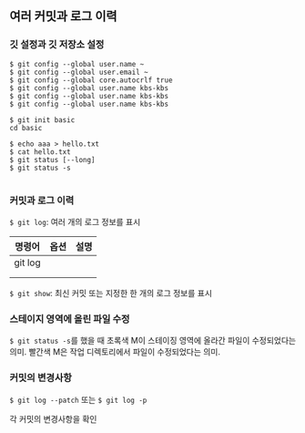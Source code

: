 ## 여러 커밋과 로그 이력
### 깃 설정과 깃 저장소 설정
```
$ git config --global user.name ~
$ git config --global user.email ~
$ git config --global core.autocrlf true
$ git config --global user.name kbs-kbs
$ git config --global user.name kbs-kbs
$ git config --global user.name kbs-kbs

$ git init basic
cd basic
```


```
$ echo aaa > hello.txt
$ cat hello.txt
$ git status [--long]
$ git status -s
```

```

```

### 커밋과 로그 이력

`$ git log`: 여러 개의 로그 정보를 표시

|명령어|옵션|설명|
|---|---|---|
|git log|||
||||
||||

`$ git show`: 최신 커밋 또는 지정한 한 개의 로그 정보를 표시

### 스테이지 영역에 올린 파일 수정
`$ git status -s`를 했을 때 초록색 M이 스테이징 영역에 올라간 파일이 수정되었다는 의미.
빨간색 M은 작업 디렉토리에서 파일이 수정되었다는 의미.


### 커밋의 변경사항 

`$ git log --patch` 또는 `$ git log -p`


각 커밋의 변경사항을 확인